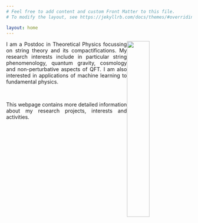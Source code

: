 ```yaml
---
# Feel free to add content and custom Front Matter to this file.
# To modify the layout, see https://jekyllrb.com/docs/themes/#overriding-theme-defaults

layout: home
---
```




<img style="float: right;" src="{{site.url}}images/profile01.JPG" width="35%" height="auto">

<div style="width: 450px;">
   <p align="justify"> I am a Postdoc in Theoretical Physics focussing on string theory and its compactifications. My research interests include in particular string phenomenology, quantum gravity, cosmology and non-perturbative aspects of QFT. I am also interested in applications of machine learning to fundamental physics. </p>
</div>
<br>
<div style="width: 450px;">
    <p align="justify" >
    This webpage contains more detailed information about my research projects, interests and activities.
    </p> 
</div>






